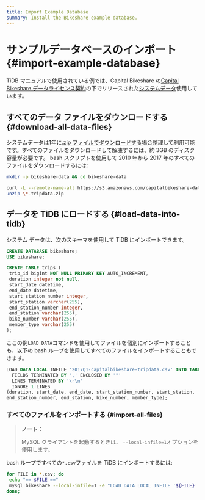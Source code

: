 ```yaml
---
title: Import Example Database
summary: Install the Bikeshare example database.
---
```


# サンプルデータベースのインポート {#import-example-database}

TiDB マニュアルで使用されている例では、Capital Bikeshare の[Capital Bikeshare データライセンス契約](https://www.capitalbikeshare.com/data-license-agreement)の下でリリースされた[システムデータ](https://www.capitalbikeshare.com/system-data)使用しています。

## すべてのデータ ファイルをダウンロードする {#download-all-data-files}

システムデータは1年に[.zip ファイルでダウンロードする場合](https://s3.amazonaws.com/capitalbikeshare-data/index.html)整理して利用可能です。すべてのファイルをダウンロードして解凍するには、約 3GB のディスク容量が必要です。 bash スクリプトを使用して 2010 年から 2017 年のすべてのファイルをダウンロードするには:

```bash
mkdir -p bikeshare-data && cd bikeshare-data

curl -L --remote-name-all https://s3.amazonaws.com/capitalbikeshare-data/{2010..2017}-capitalbikeshare-tripdata.zip
unzip \*-tripdata.zip
```

## データを TiDB にロードする {#load-data-into-tidb}

システム データは、次のスキーマを使用して TiDB にインポートできます。

```sql
CREATE DATABASE bikeshare;
USE bikeshare;

CREATE TABLE trips (
 trip_id bigint NOT NULL PRIMARY KEY AUTO_INCREMENT,
 duration integer not null,
 start_date datetime,
 end_date datetime,
 start_station_number integer,
 start_station varchar(255),
 end_station_number integer,
 end_station varchar(255),
 bike_number varchar(255),
 member_type varchar(255)
);
```

ここの例`LOAD DATA`コマンドを使用してファイルを個別にインポートすることも、以下の bash ループを使用してすべてのファイルをインポートすることもできます。

```sql
LOAD DATA LOCAL INFILE '2017Q1-capitalbikeshare-tripdata.csv' INTO TABLE trips
  FIELDS TERMINATED BY ',' ENCLOSED BY '"'
  LINES TERMINATED BY '\r\n'
  IGNORE 1 LINES
(duration, start_date, end_date, start_station_number, start_station,
end_station_number, end_station, bike_number, member_type);
```

### すべてのファイルをインポートする {#import-all-files}

> **ノート：**
>
> MySQL クライアントを起動するときは、 `--local-infile=1`オプションを使用します。

bash ループですべての`*.csv`ファイルを TiDB にインポートするには:

```bash
for FILE in *.csv; do
 echo "== $FILE =="
 mysql bikeshare --local-infile=1 -e "LOAD DATA LOCAL INFILE '${FILE}' INTO TABLE trips FIELDS TERMINATED BY ',' ENCLOSED BY '\"' LINES TERMINATED BY '\r\n' IGNORE 1 LINES (duration, start_date, end_date, start_station_number, start_station, end_station_number, end_station, bike_number, member_type);"
done;
```
